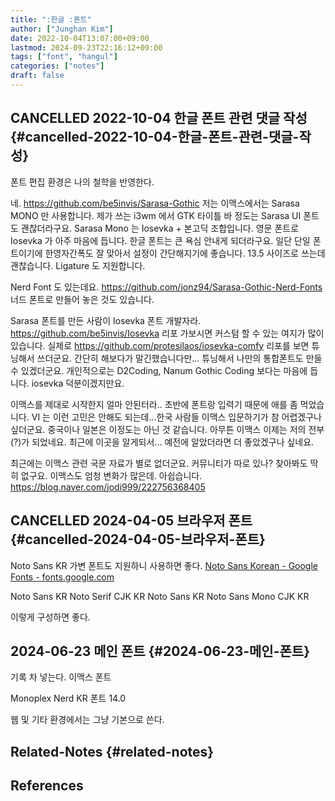 ```yaml
---
title: ":한글 :폰트"
author: ["Junghan Kim"]
date: 2022-10-04T13:07:00+09:00
lastmod: 2024-09-23T22:16:12+09:00
tags: ["font", "hangul"]
categories: ["notes"]
draft: false
---
```


## CANCELLED 2022-10-04 한글 폰트 관련 댓글 작성 {#cancelled-2022-10-04-한글-폰트-관련-댓글-작성}

폰트 편집 환경은 나의 철학을 반영한다.

네. <https://github.com/be5invis/Sarasa-Gothic> 저는 이맥스에서는 Sarasa MONO 만 사용합니다. 제가 쓰는 i3wm 에서 GTK 타이틀 바 정도는 Sarasa UI 폰트도 괜찮더라구요. Sarasa Mono 는 Iosevka + 본고딕 조합입니다. 영문 폰트로 Iosevka 가 아주 마음에 듭니다. 한글 폰트는 큰 욕심 안내게 되더라구요. 일단 단일 폰트이기에 한영자간폭도 잘 맞아서 설정이 간단해지기에 좋습니다. 13.5 사이즈로 쓰는데 괜찮습니다. Ligature 도 지원합니다.

Nerd Font 도 있는데요. <https://github.com/jonz94/Sarasa-Gothic-Nerd-Fonts> 너드 폰트로 만들어 놓은 것도 있습니다.

Sarasa 폰트를 만든 사람이 Iosevka 폰트 개발자라. <https://github.com/be5invis/Iosevka> 리포 가보시면 커스텀 할 수 있는 여지가 많이 있습니다. 실제로 <https://github.com/protesilaos/iosevka-comfy> 리포를 보면 튜닝해서 쓰더군요. 간단히 해보다가 말긴했습니다만... 튜닝해서 나만의 통합폰트도 만들 수 있겠더군요. 개인적으로는 D2Coding, Nanum Gothic Coding 보다는 마음에 듭니다. iosevka 덕분이겠지만요.

이맥스를 제대로 시작한지 얼마 안된터라.. 초반에 폰트랑 입력기 때문에 애를 좀 먹었습니다. VI 는 이런 고민은 안해도 되는데...한국 사람들 이맥스 입문하기가 참 어렵겠구나 싶더군요. 중국이나 일본은 이정도는 아닌 것 같습니다. 아무튼 이맥스 이제는 저의 전부(?)가 되었네요. 최근에 이곳을 알게되서... 예전에 알았더라면 더 좋았겠구나 싶네요.

최근에는 이맥스 관련 국문 자료가 별로 없더군요. 커뮤니티가 따로 있나? 찾아봐도 딱히 없구요. 이맥스도 엄청 변화가 많은데. 아쉽습니다. <https://blog.naver.com/jodi999/222756368405>


## CANCELLED 2024-04-05 브라우저 폰트 {#cancelled-2024-04-05-브라우저-폰트}

Noto Sans KR 가변 폰트도 지원하니 사용하면 좋다. [Noto Sans Korean - Google Fonts - fonts.google.com](https://fonts.google.com/noto/specimen/Noto+Sans+KR?vfonly=true&subset=korean&noto.script=Kore)

Noto Sans KR Noto Serif CJK KR Noto Sans KR Noto Sans Mono CJK KR

이렇게 구성하면 좋다.


## 2024-06-23 메인 폰트 {#2024-06-23-메인-폰트}

기록 차 넣는다. 이맥스 폰트

Monoplex Nerd KR 폰트 14.0

웹 및 기타 환경에서는 그냥 기본으로 쓴다.


## Related-Notes {#related-notes}

## References

<style>.csl-entry{text-indent: -1.5em; margin-left: 1.5em;}</style><div class="csl-bib-body">
</div>
